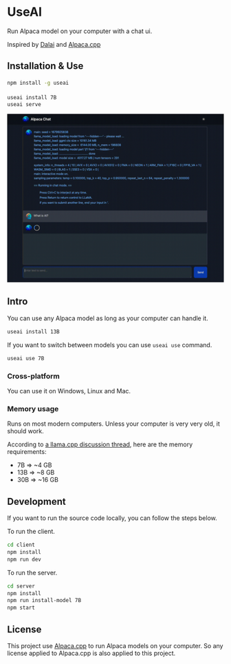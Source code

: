 # UseAI

Run Alpaca model on your computer with a chat ui.

Inspired by [Dalai](https://github.com/cocktailpeanut/dalai) and [Alpaca.cpp](https://github.com/antimatter15/alpaca.cpp)

## Installation & Use

```bash
npm install -g useai

useai install 7B
useai serve
```

![useai](./demo/chat.gif)

## Intro

You can use any Alpaca model as long as your computer can handle it.
```bash
useai install 13B
```

If you want to switch between models you can use `useai use` command.
```bash
useai use 7B
```

### Cross-platform
You can use it on Windows, Linux and Mac.

### Memory usage
Runs on most modern computers. Unless your computer is very very old, it should work.

According to [a llama.cpp discussion thread](https://github.com/ggerganov/llama.cpp/issues/13), here are the memory requirements:

- 7B => ~4 GB
- 13B => ~8 GB
- 30B => ~16 GB

## Development

If you want to run the source code locally, you can follow the steps below.

To run the client.
```bash
cd client
npm install
npm run dev
```

To run the server.
```bash
cd server
npm install
npm run install-model 7B
npm start
```

## License

This project use [Alpaca.cpp](https://github.com/antimatter15/alpaca.cpp) to run Alpaca models on your computer.
So any license applied to Alpaca.cpp is also applied to this project.
